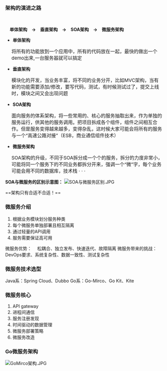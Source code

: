 ### 架构的演进之路
<br/>

&emsp;**单体架构&emsp;->&emsp;垂直架构&emsp;->&emsp;SOA架构&emsp;->&emsp;微服务架构**
<br/>
- **单体架构**
 <P style="margin-left:20px;font-size:15px">将所有的功能放到一个应用中，所有的代码放在一起，最快的做出一个demo出来,一台服务器就可以搞定</p>

- **垂直架构**
 <P style="margin-left:20px;font-size:15px">模块化的开发，当业务丰富，将不同的业务分开，比如MVC架构，当有新的功能需要添加/修改，要写代码，测试，有时候测试过了，提交上线时，模块之间又会出现问题</p>

- **SOA架构**
 <P style="margin-left:20px;font-size:15px">面向服务的体系架构，将一些常用的、核心的服务抽取出来，作为单独的服务运行，供其他的服务调用。把项目拆成各个组件，组件之间相互合作。但是服务变得越来越多，变得杂乱，这时候大家可能会将所有的服务与一个“高速公路对接”（ESB，商业通信组件技术）</p>

- **微服务架构**
 <P style="margin-left:20px;font-size:15px">SOA架构的升级，不同于SOA拆分成一个个的服务，拆分的力度非常小，可能将同一个服务下的不同业务都拆分开来，强调一个“微”字，每个业务可能会用不同的数据库，技术栈 · · · </p>

**SOA与微服务的区别示意图：**
![SOA与微服务区别.JPG](0)

==架构只有合适不合适！==

### 微服务介绍
1. 根据业务模块划分服务种类
2. 每个微服务单独部署且相互隔离
3. 通过轻量的API调用
4. 服务需要保证高可用

微服务优势：
&emsp;松耦合、独立发布、快速迭代、故障隔离
微服务带来的挑战：
&emsp;DevOps要求、系统复杂性、数据一致性、测试复杂性

### 微服务技术选型
Java系：Spring Cloud、Dubbo
Go系：Go-Mirco、Go Kit、Kite

### 微服务核心
1. API gateway
2. 进程间通信
3. 服务注册发现
4. 时间驱动的数据管理
5. 微服务部署策略
6. 微服务改造

### Go微服务架构

![GoMirco架构.JPG](1)




